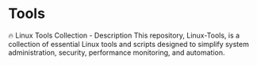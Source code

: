 # Tools
🔥 Linux Tools Collection - Description This repository, Linux-Tools, is a collection of essential Linux tools and scripts designed to simplify system administration, security, performance monitoring, and automation.
